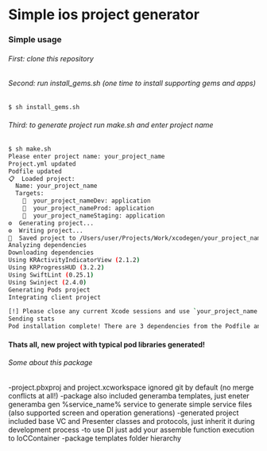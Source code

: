 # Simple ios project generator
### Simple usage
###### First: clone this repository
###### Second: run install_gems.sh (one time to install supporting gems and apps)
```sh
$ sh install_gems.sh
```
###### Third: to generate project run make.sh and enter project name
```sh
$ sh make.sh 
Please enter project name: your_project_name      
Project.yml updated
Podfile updated
📋  Loaded project:
  Name: your_project_name
  Targets:
    📱  your_project_nameDev: application
    📱  your_project_nameProd: application
    📱  your_project_nameStaging: application
⚙️  Generating project...
⚙️  Writing project...
💾  Saved project to /Users/user/Projects/Work/xcodegen/your_project_name.xcodeproj
Analyzing dependencies
Downloading dependencies
Using KRActivityIndicatorView (2.1.2)
Using KRProgressHUD (3.2.2)
Using SwiftLint (0.25.1)
Using Swinject (2.4.0)
Generating Pods project
Integrating client project

[!] Please close any current Xcode sessions and use `your_project_name.xcworkspace` for this project from now on.
Sending stats
Pod installation complete! There are 3 dependencies from the Podfile and 4 total pods installed.
```
#### Thats all, new project with typical pod libraries generated!
###### Some about this package
-project.pbxproj and project.xcworkspace ignored git by default (no merge conflicts at all!)
-package also included generamba templates, just eneter generamba gen %service_name% service to generate simple service files (also supported screen and operation generations)
-generated project included base VC and Presenter classes and protocols, just inherit it during development process
-to use DI just add your assemble function execution to IoCContainer
-package templates folder hierarchy 

